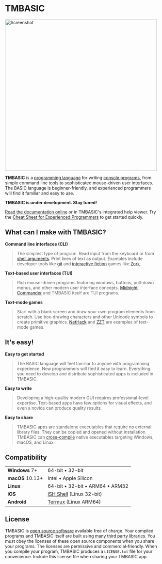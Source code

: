 # TMBASIC

<!-- See DEVELOPERS.md for instructions on generating this screenshot. -->
<a href="https://tmbasic.com/screenshot.png"><img src="https://tmbasic.com/screenshot.png" alt="Screenshot" class="screenshot" width="500"></a>

<strong>TMBASIC</strong> is a [programming language](https://en.wikipedia.org/wiki/Programming_language) for writing [console programs](https://en.wikipedia.org/wiki/Console_application), from simple command line tools to sophisticated mouse-driven user interfaces.
The BASIC language is beginner-friendly, and experienced programmers will find it familiar and easy to use.

<strong>TMBASIC is under development. Stay tuned!</strong>

[Read the documentation online](https://tmbasic.com/doc.html) or in TMBASIC's integrated help viewer.
Try the [Cheat Sheet for Experienced Programmers](https://tmbasic.com/cheat.html) to get started quickly.

## What can I make with TMBASIC?

<strong>Command line interfaces (CLI)</strong><blockquote>The simplest type of program. Read input from the keyboard or from [shell arguments](https://en.wikipedia.org/wiki/Command-line_interface#Arguments). Print lines of text as output. Examples include developer tools like [git](https://en.wikipedia.org/wiki/Git) and [interactive fiction](https://en.wikipedia.org/wiki/Interactive_fiction) games like [Zork](https://en.wikipedia.org/wiki/Zork).</blockquote>

<strong>Text-based user interfaces (TUI)</strong><blockquote>Rich mouse-driven programs featuring windows, buttons, pull-down menus, and other modern user interface concepts. [Midnight Commander](https://en.wikipedia.org/wiki/Midnight_Commander) and TMBASIC itself are TUI programs.</blockquote>

<strong>Text-mode games</strong><blockquote>Start with a blank screen and draw your own program elements from scratch. Use box-drawing characters and other Unicode symbols to create primitive graphics. [NetHack](https://en.wikipedia.org/wiki/NetHack) and [ZZT](https://en.wikipedia.org/wiki/ZZT) are examples of text-mode games.</blockquote>

## It's easy!

<strong>Easy to get started</strong><blockquote>The BASIC language will feel familiar to anyone with programming experience. New programmers will find it easy to learn. Everything you need to develop and distribute sophisticated apps is included in TMBASIC.</blockquote>

<strong>Easy to write</strong><blockquote>Developing a high-quality modern GUI requires professional-level expertise. Text-based apps have few options for visual effects, and even a novice can produce quality results.</blockquote>

<strong>Easy to share</strong><blockquote>TMBASIC apps are standalone executables that require no external library files. They can be copied and opened without installation. TMBASIC can [cross-compile](https://en.wikipedia.org/wiki/Cross_compiler) native executables targeting Windows, macOS, and Linux.</blockquote>

## Compatibility

<table><tr><td><strong>Windows</strong> 7+</td><td>64-bit &bull; 32-bit</td></tr>
<tr><td><strong>macOS</strong> 10.13+</td><td>Intel &bull; Apple Silicon</td></tr>
<tr><td><strong>Linux</strong></td><td>64-bit &bull; 32-bit &bull; ARM64 &bull; ARM32</td></tr>
<tr><td><strong>iOS</strong></td><td><a href="https://apps.apple.com/us/app/ish-shell/id1436902243">iSH Shell</a> (Linux 32-bit)</td></tr>
<tr><td><strong>Android</strong></td><td><a href="https://termux.com/">Termux</a> (Linux ARM64)</td></tr></table>

## License
TMBASIC is [open source software](https://en.wikipedia.org/wiki/Open-source_software) available free of charge. Your compiled programs and TMBASIC itself are built using [many third party libraries](https://github.com/electroly/tmbasic/blob/master/doc/third-party-libraries.md). You must obey the licenses of these open source components when you share your programs. The licenses are permissive and commercial-friendly. When you compile your program, TMBASIC produces a `LICENSE.txt` file for your convenience. Include this license file when sharing your TMBASIC app.
